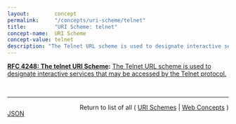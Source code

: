 ```yaml
---
layout:        concept
permalink:     "/concepts/uri-scheme/telnet"
title:         "URI Scheme: telnet"
concept-name:  URI Scheme
concept-value: telnet
description: "The Telnet URL scheme is used to designate interactive services that may be accessed by the Telnet protocol."
---
```


**[RFC 4248: The telnet URI Scheme](/specs/IETF/RFC/4248 "This document specifies the telnet Uniform Resource Identifier (URI) scheme that was originally specified in RFC 1738. The purpose of this document is to allow RFC 1738 to be made obsolete while keeping the information about the scheme on standards track."):** [The Telnet URL scheme is used to designate interactive services that may be accessed by the Telnet protocol.](http://tools.ietf.org/html/rfc4248#section-2 "Read documentation for URI Scheme &#34;telnet&#34;")

<br/>
<hr/>

<p style="float : left"><a href="./telnet.json" title="JSON representing this particular Web Concept value">JSON</a></p>
<p style="text-align: right">Return to list of all ( <a href="../uri-schemes">URI Schemes</a> | <a href="../">Web Concepts</a> )</p>
